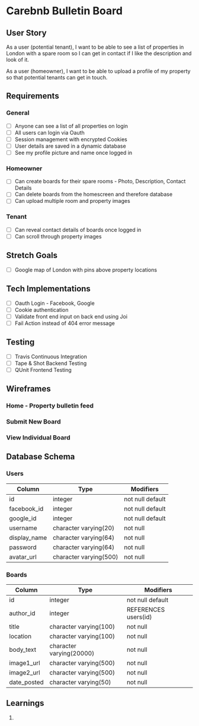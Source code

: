 # Carebnb Bulletin Board

## User Story
As a user (potential tenant), I want to be able to see a list of properties in London with a spare room so I can get in contact if I like the description and look of it.

As a user (homeowner), I want to be able to upload a profile of my property so that potential tenants can get in touch.

## Requirements

### General
- [ ] Anyone can see a list of all properties on login
- [ ] All users can login via Oauth
- [ ] Session management with encrypted Cookies
- [ ] User details are saved in a dynamic database
- [ ] See my profile picture and name once logged in

### Homeowner
- [ ] Can create boards for their spare rooms - Photo, Description, Contact Details
- [ ] Can delete boards from the homescreen and therefore database
- [ ] Can upload multiple room and property images

### Tenant
- [ ] Can reveal contact details of boards once logged in
- [ ] Can scroll through property images

## Stretch Goals
- [ ] Google map of London with pins above property locations

## Tech Implementations
- [ ] Oauth Login - Facebook, Google
- [ ] Cookie authentication
- [ ] Validate front end input on back end using Joi
- [ ] Fail Action instead of 404 error message

## Testing
- [ ] Travis Continuous Integration
- [ ] Tape & Shot Backend Testing
- [ ] QUnit Frontend Testing

## Wireframes

### Home - Property bulletin feed
### Submit New Board
### View Individual Board

## Database Schema

### Users
Column | Type | Modifiers
--- | --- | ---
id | integer | not null default
facebook_id | integer | not null default
google_id | integer | not null default
username | character varying(20) | not null
display_name | character varying(64) | not null
password | character varying(64) | not null
avatar_url | character varying(500) | not null

### Boards
Column | Type | Modifiers
--- | --- | ---
id | integer | not null default
author_id | integer | REFERENCES users(id)
title | character varying(100) | not null
location | character varying(100) | not null
body_text | character varying(20000) | not null
image1_url | character varying(500) | not null
image2_url | character varying(500) | not null
date_posted | character varying(50) | not null

## Learnings

1.  
